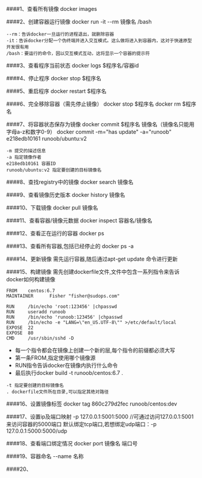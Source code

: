 ####1、查看所有镜像
docker images

####2、创建容器运行镜像
docker run -it --rm 镜像名 /bash
```
--rm：告诉docker一旦运行的进程退出，就删除容器
-it：告诉docker分配一个伪终端并进入交互模式。这么做将进入到容器内，这对于快速原型开发很有用
/bash：要运行的命令，因以交互模式互动，这将显示一个容器的提示符
```

####3、查看程序当前状态
docker logs $程序名/容器id

####4、停止程序
docker stop $程序名

####5、重启程序
docker restart $程序名

####6、完全移除容器（需先停止镜像）
docker stop $程序名 
docker rm $程序名

####7、将容器状态保存为镜像
docker commit $程序名 镜像名（镜像名只能用字母a-z和数字0-9）
docker commit -m="has update" -a="runoob" e218edb10161 runoob/ubuntu:v2
```
-m 提交的描述信息
-a 指定镜像作者
e218edb10161 容器ID
runoob/ubuntu:v2 指定要创建的目标镜像名
```

####8、查找registry中的镜像
docker search 镜像名

####9、查看镜像历史版本
docker history 镜像名

####10、下载镜像
docker pull 镜像名

####11、查看容器/镜像元数据
docker inspect 容器名/镜像名

####12、查看正在运行的容器
docker ps

####13、查看所有容器,包括已经停止的
docker ps -a

####14、更新镜像
需先运行容器,随后通过apt-get update 命令进行更新

####15、构建镜像
需先创建dockerfile文件,文件中包含一系列指令来告诉docker如何构建镜像
```
FROM    centos:6.7
MAINTAINER      Fisher "fisher@sudops.com"

RUN     /bin/echo 'root:123456' |chpasswd
RUN     useradd runoob
RUN     /bin/echo 'runoob:123456' |chpasswd
RUN     /bin/echo -e "LANG=\"en_US.UTF-8\"" >/etc/default/local
EXPOSE  22
EXPOSE  80
CMD     /usr/sbin/sshd -D
```
* 每一个指令都会在镜像上创建一个新的层,每个指令的前缀都必须大写
* 第一条FROM,指定使用哪个镜像源
* RUN指令告诉docker在镜像内执行什么命令
* 最后执行docker build -t runoob/centos:6.7 .
```
-t 指定要创建的目标镜像名
. dockerfile文件所在目录,可以指定其绝对路径
```

####16、设置镜像标签
docker tag 860c279d2fec runoob/centos:dev

####17、设置ip及端口映射
-p 127.0.0.1:5001:5000
//可通过访问127.0.0.1:5001来访问容器的5000端口
默认绑定tcp端口,若想绑定udp端口：-p 127.0.0.1:5000:5000/udp

####18、查看端口绑定情况
docker port 镜像名 端口号

####19、容器命名
--name 名称

####20、